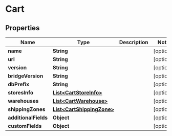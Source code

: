 

# Cart

## Properties

Name | Type | Description | Notes
------------ | ------------- | ------------- | -------------
**name** | **String** |  |  [optional]
**url** | **String** |  |  [optional]
**version** | **String** |  |  [optional]
**bridgeVersion** | **String** |  |  [optional]
**dbPrefix** | **String** |  |  [optional]
**storesInfo** | [**List&lt;CartStoreInfo&gt;**](CartStoreInfo.md) |  |  [optional]
**warehouses** | [**List&lt;CartWarehouse&gt;**](CartWarehouse.md) |  |  [optional]
**shippingZones** | [**List&lt;CartShippingZone&gt;**](CartShippingZone.md) |  |  [optional]
**additionalFields** | **Object** |  |  [optional]
**customFields** | **Object** |  |  [optional]




